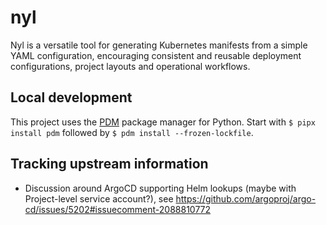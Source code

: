 # nyl

Nyl is a versatile tool for generating Kubernetes manifests from a simple YAML configuration, encouraging
consistent and reusable deployment configurations, project layouts and operational workflows.

## Local development

This project uses the [PDM](https://pdm-project.org/latest/) package manager for Python. Start with
`$ pipx install pdm` followed by `$ pdm install --frozen-lockfile`.

## Tracking upstream information

* Discussion around ArgoCD supporting Helm lookups (maybe with Project-level service account?), see
  https://github.com/argoproj/argo-cd/issues/5202#issuecomment-2088810772
